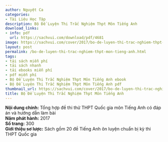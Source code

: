 ```yaml
---
author: Nguyệt Ca
categories:
- Tài Liệu Học Tập
description: Bộ Đề Luyện Thi Trắc Nghiệm Thpt Môn Tiếng Anh
download_links:
- info: pdf
  url: https://sachvui.com/download/pdf/4681
image: https://sachvui.com/cover/2017/bo-de-luyen-thi-trac-nghiem-thpt-mon-tieng-anh.jpg
layout: post
permalink: /bo-de-luyen-thi-trac-nghiem-thpt-mon-tieng-anh.html
tags:
- tải sách miễn phí
- tải sách nhanh
- tải ebooks miễn phí
- pdf miễn phí
- Bộ Đề Luyện Thi Trắc Nghiệm Thpt Môn Tiếng Anh ebook
- Bộ Đề Luyện Thi Trắc Nghiệm Thpt Môn Tiếng Anh pdf
thumbnail_url: https://sachvui.com/cover/2017/bo-de-luyen-thi-trac-nghiem-thpt-mon-tieng-anh.jpg
title: Bộ Đề Luyện Thi Trắc Nghiệm Thpt Môn Tiếng Anh
---
```


 <div class="item-desc text-justify"> <p><strong>Nội dung chính:</strong> Tổng hợp đề thi thử THPT Quốc gia môn Tiếng Anh có đáp án và hướng dẫn làm bài<br><strong>Năm phát hành:</strong> 2017<br><strong>Số trang:</strong> 300<br><strong>Giới thiệu sơ lược:</strong> Sách gồm 20 đề Tiếng Anh ôn luyện chuẩn bị kỳ thi THPT Quốc gia</p> </div>